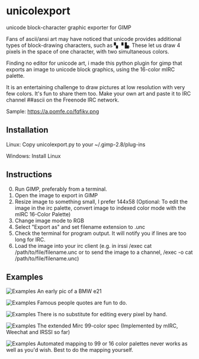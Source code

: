 # unicolexport
unicode block-character graphic exporter for GIMP

Fans of ascii/ansi art may have noticed that unicode provides additional types of block-drawing
characters, such as ▚ ▝ ▙.  These let us draw 4 pixels in the space of one character, with two 
simultaneous colors.

Finding no editor for unicode art, i made this python plugin for gimp that exports an image 
to unicode block graphics, using the 16-color mIRC palette.

It is an entertaining challenge to draw pictures at low resolution with very few colors. It's fun to share them too. Make your own art and paste it to IRC channel ##ascii on the Freenode IRC network. 

Sample: https://a.pomfe.co/fqfikv.png

## Installation

Linux:   Copy unicolexport.py to your ~/.gimp-2.8/plug-ins

Windows: Install Linux


## Instructions

 0) Run GIMP, preferably from a terminal.
 1) Open the image to export in GIMP
 2) Resize image to something small, I prefer 144x58
    (Optional: To edit the image in the irc palette, convert image to indexed color mode with
     the mIRC 16-Color Palette)
 3) Change image mode to RGB
 4) Select "Export as" and set filename extension to .unc 
 5) Check the terminal for program output. It will notify you if lines are too long for IRC.
 6) Load the image into your irc client (e.g. in irssi /exec cat /path/to/file/filename.unc
    or to send the image to a channel, /exec -o cat /path/to/file/filename.unc)

## Examples

![Examples](https://abload.de/img/cool-unicodebmws8sa8.png)
An early pic of a BMW e21 

![Examples](https://i.imgur.com/kRhJbGol.png)
Famous people quotes are fun to do.

![Examples](https://files.catbox.moe/b3uyji.png)
There is no substitute for editing every pixel by hand.

![Examples](https://abload.de/img/98colors92kra.png)
The extended Mirc 99-color spec (Implemented by mIRC, Weechat and IRSSI so far)

![Examples](https://a.pomfe.co/fqfikv.png)
Automated mapping to 99 or 16 color palettes never works as well as you'd wish.  Best to do the mapping yourself.
